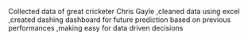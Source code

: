 Collected data of great cricketer Chris Gayle ,cleaned data using excel ,created dashing dashboard for future prediction based on previous performances ,making easy for data driven decisions
